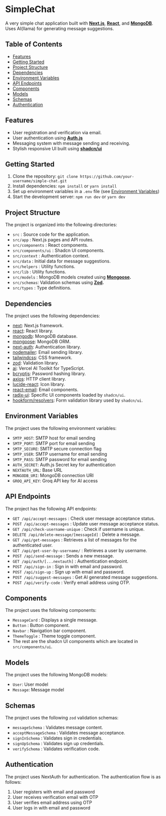 # SimpleChat

A very simple chat application built with **[Next.js](https://nextjs.org/)**, **[React](https://react.dev/)**, and **[MongoDB](https://www.mongodb.com/)**. Uses AI(llama) for generating message suggestions.

## Table of Contents

- [Features](#features)
- [Getting Started](#getting-started)
- [Project Structure](#project-structure)
- [Dependencies](#dependencies)
- [Environment Variables](#environment-variables)
- [API Endpoints](#api-endpoints)
- [Components](#components)
- [Models](#models)
- [Schemas](#schemas)
- [Authentication](#authentication)

## Features

- User registration and verification via email.
- User authentication using **[Auth.js](https://authjs.dev/)**
- Messaging system with message sending and receiving.
- Stylish responsive UI built using **[shadcn/ui](https://ui.shadcn.com/)**

## Getting Started

1. Clone the repository: `git clone https://github.com/your-username/simple-chat.git`
2. Install dependencies: `npm install` or `yarn install`
3. Set up environment variables in a `.env` file (see [Environment Variables](#environment-variables))
4. Start the development server: `npm run dev` or `yarn dev`

## Project Structure

The project is organized into the following directories:

- `src` : Source code for the application.
- `src/app` : Next.js pages and API routes.
- `src/components` : React components.
- `src/components/ui` : Shadcn UI components.
- `src/context` : Authentication context.
- `src/data` : Initial data for message suggestions.
- `src/helpers` : Utility functions.
- `src/lib` : Utility functions.
- `src/models` : MongoDB models created using **[Mongoose](https://mongoosejs.com/).**
- `src/schemas`: Validation schemas using **[Zod](https://zod.dev/).**
- `src/types` : Type definitions.

## Dependencies

The project uses the following dependencies:

- [next](https://nextjs.org/): Next.js framework.
- [react](https://react.dev/): React library.
- [mongodb](https://www.mongodb.com/): MongoDB database.
- [mongoose](https://mongoosejs.com/): MongoDB ORM.
- [next-auth](https://authjs.dev/): Authentication library.
- [nodemailer](https://nodemailer.com): Email sending library.
- [tailwindcss](https://tailwindcss.com/): CSS framework.
- [zod](https://zod.dev/): Validation library.
- [ai](https://sdk.vercel.ai/): Vercel AI Toolkit for TypeScript.
- [bcryptjs](https://www.npmjs.com/package/bcryptjs): Password hashing library.
- [axios](https://www.npmjs.com/package/axios): HTTP client library.
- [lucide-react](https://lucide.dev/): Icon library.
- [react-email](https://react.email/): Email components.
- [radix-ui](https://www.radix-ui.com/): Specific UI components loaded by `shadcn/ui`.
- [hookform/resolvers](https://react-hook-form.com/): Form validation library used by `shadcn/ui`.

## Environment Variables

The project uses the following environment variables:

- `SMTP_HOST`: SMTP host for email sending
- `SMTP_PORT`: SMTP port for email sending
- `SMTP_SECURE`: SMTP secure connection flag
- `SMTP_USER`: SMTP username for email sending
- `SMTP_PASS`: SMTP password for email sending
- `AUTH_SECRET`: Auth.js Secret key for authentication
- `NEXTAUTH_URL`: Base URL
- `MONGODB_URI`: MongoDB connection URI
- `GROQ_API_KEY`: Groq API key for AI access

## API Endpoints

The project has the following API endpoints:

- `GET /api/accept-messages` : Check user message acceptance status.
- `POST /api/accept-messages` : Update user message acceptance status.
- `GET /api/check-username-unique` : Check if username is unique.
- `DELETE /api/delete-message/[messageId]` : Delete a message.
- `GET /api/get-messages` : Retrieves a list of messages for the authenticated user.
- `GET /api/get-user-by-username/` : Retrieves a user by username.
- `POST /api/send-message` : Sends a new message.
- `GET /api/auth/[...nextauth]` : Authentication endpoint.
- `POST /api/sign-in` : Sign in with email and password.
- `POST /api/sign-up` : Sign up with email and password.
- `POST /api/suggest-messages` : Get AI generated message suggestions.
- `POST /api/verify-code` : Verify email address using OTP.

## Components

The project uses the following components:

- `MessageCard` : Displays a single message.
- `Button` : Button component.
- `Navbar` : Navigation bar component.
- `ThemeToggle` : Theme toggle component.
- The rest are the shadcn UI components which are located in `src/components/ui`.

## Models

The project uses the following MongoDB models:

- `User`: User model
- `Message`: Message model

## Schemas

The project uses the following `zod` validation schemas:

- `messageSchema` : Validates message content.
- `acceptMessageSchema` : Validates message acceptance.
- `signInSchema` : Validates sign in credentials.
- `signUpSchema` : Validates sign up credentials.
- `verifySchema` : Validates verification code.

## Authentication

The project uses NextAuth for authentication. The authentication flow is as follows:

1. User registers with email and password
2. User receives verification email with OTP
3. User verifies email address using OTP
4. User logs in with email and password

